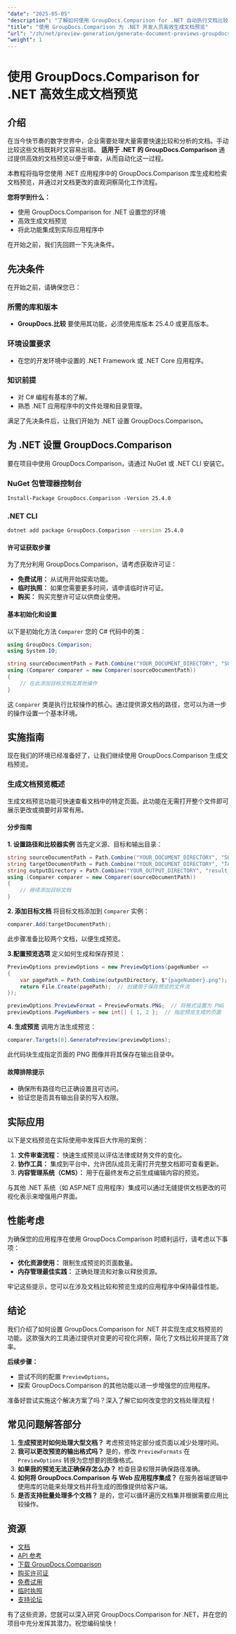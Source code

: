 ```yaml
---
"date": "2025-05-05"
"description": "了解如何使用 GroupDocs.Comparison for .NET 自动执行文档比较并生成预览。通过实际示例简化您的工作流程。"
"title": "使用 GroupDocs.Comparison 为 .NET 开发人员高效生成文档预览"
"url": "/zh/net/preview-generation/generate-document-previews-groupdocs-comparison-net/"
"weight": 1
---
```


# 使用 GroupDocs.Comparison for .NET 高效生成文档预览

## 介绍

在当今快节奏的数字世界中，企业需要处理大量需要快速比较和分析的文档。手动比较这些文档既耗时又容易出错。 **适用于 .NET 的 GroupDocs.Comparison** 通过提供高效的文档预览以便于审查，从而自动化这一过程。

本教程将指导您使用 .NET 应用程序中的 GroupDocs.Comparison 库生成和检索文档预览，并通过对文档更改的直观洞察简化工作流程。

**您将学到什么：**
- 使用 GroupDocs.Comparison for .NET 设置您的环境
- 高效生成文档预览
- 将此功能集成到实际应用程序中

在开始之前，我们先回顾一下先决条件。

## 先决条件

在开始之前，请确保您已：

### 所需的库和版本
- **GroupDocs.比较** 要使用其功能，必须使用库版本 25.4.0 或更高版本。

### 环境设置要求
- 在您的开发环境中设置的 .NET Framework 或 .NET Core 应用程序。

### 知识前提
- 对 C# 编程有基本的了解。
- 熟悉 .NET 应用程序中的文件处理和目录管理。

满足了先决条件后，让我们开始为 .NET 设置 GroupDocs.Comparison。

## 为 .NET 设置 GroupDocs.Comparison

要在项目中使用 GroupDocs.Comparison，请通过 NuGet 或 .NET CLI 安装它。

### NuGet 包管理器控制台
```plaintext
Install-Package GroupDocs.Comparison -Version 25.4.0
```

### .NET CLI
```bash
dotnet add package GroupDocs.Comparison --version 25.4.0
```

#### 许可证获取步骤
为了充分利用 GroupDocs.Comparison，请考虑获取许可证：
- **免费试用：** 从试用开始探索功能。
- **临时执照：** 如果您需要更多时间，请申请临时许可证。
- **购买：** 购买完整许可证以供商业使用。

#### 基本初始化和设置
以下是初始化方法 `Comparer` 您的 C# 代码中的类：

```csharp
using GroupDocs.Comparison;
using System.IO;

string sourceDocumentPath = Path.Combine("YOUR_DOCUMENT_DIRECTORY", "SOURCE_WORD");
using (Comparer comparer = new Comparer(sourceDocumentPath))
{
    // 在此添加目标文档及其他操作
}
```
这 `Comparer` 类是执行比较操作的核心。通过提供源文档的路径，您可以为进一步的操作设置一个基本环境。

## 实施指南

现在我们的环境已经准备好了，让我们继续使用 GroupDocs.Comparison 生成文档预览。

### 生成文档预览概述
生成文档预览功能可快速查看文档中的特定页面。此功能在无需打开整个文件即可展示更改或摘要时非常有用。

#### 分步指南
**1. 设置路径和比较器实例**
首先定义源、目标和输出目录：

```csharp
string sourceDocumentPath = Path.Combine("YOUR_DOCUMENT_DIRECTORY", "SOURCE_WORD");
string targetDocumentPath = Path.Combine("YOUR_DOCUMENT_DIRECTORY", "TARGET_WORD");
string outputDirectory = Path.Combine("YOUR_OUTPUT_DIRECTORY", "result_");
using (Comparer comparer = new Comparer(sourceDocumentPath))
{
    // 继续添加目标文档
}
```

**2. 添加目标文档**
将目标文档添加到 `Comparer` 实例：

```csharp
comparer.Add(targetDocumentPath);
```
此步骤准备比较两个文档，以便生成预览。

**3.配置预览选项**
定义如何生成和保存预览：

```csharp
PreviewOptions previewOptions = new PreviewOptions(pageNumber =>
{
    var pagePath = Path.Combine(outputDirectory, $"{pageNumber}.png");
    return File.Create(pagePath);  // 创建用于保存预览的文件流
});

previewOptions.PreviewFormat = PreviewFormats.PNG;  // 将格式设置为 PNG
previewOptions.PageNumbers = new int[] { 1, 2 };  // 指定预览生成的页面
```

**4. 生成预览**
调用方法生成预览：

```csharp
comparer.Targets[0].GeneratePreview(previewOptions);
```
此代码块生成指定页面的 PNG 图像并将其保存在输出目录中。

#### 故障排除提示
- 确保所有路径均已正确设置且可访问。
- 验证您是否具有输出目录的写入权限。

## 实际应用

以下是文档预览在实际使用中发挥巨大作用的案例：
1. **文件审查流程：** 快速生成预览以评估法律或财务文件的变化。
2. **协作工具：** 集成到平台中，允许团队成员无需打开完整文档即可查看更新。
3. **内容管理系统（CMS）：** 用于在最终发布之前生成编辑内容的预览。

与其他 .NET 系统（如 ASP.NET 应用程序）集成可以通过无缝提供文档更改的可视化表示来增强用户界面。

## 性能考虑
为确保您的应用程序在使用 GroupDocs.Comparison 时顺利运行，请考虑以下事项：
- **优化资源使用：** 限制生成预览的页面数量。
- **内存管理最佳实践：** 正确处理流和对象以释放资源。

牢记这些提示，您可以在涉及文档比较和预览生成的应用程序中保持最佳性能。

## 结论

我们介绍了如何设置 GroupDocs.Comparison for .NET 并实现生成文档预览的功能。这款强大的工具通过提供对变更的可视化洞察，简化了文档比较并提高了效率。

**后续步骤：**
- 尝试不同的配置 `PreviewOptions`。
- 探索 GroupDocs.Comparison 的其他功能以进一步增强您的应用程序。

准备好尝试实施这个解决方案了吗？深入了解它如何改变您的文档处理流程！

## 常见问题解答部分
1. **生成预览时如何处理大型文档？** 
   考虑预览特定部分或页面以减少处理时间。
2. **我可以更改预览的输出格式吗？**
   是的，修改 `PreviewFormats` 在 `PreviewOptions` 转换为您想要的图像格式。
3. **如果我的预览无法正确保存怎么办？**
   检查目录权限并确保路径准确。
4. **如何将 GroupDocs.Comparison 与 Web 应用程序集成？**
   在服务器端逻辑中使用库的功能来处理文档并将生成的图像提供给客户端。
5. **是否支持批量处理多个文档？**
   是的，您可以循环遍历文档集并根据需要应用比较操作。

## 资源
- [文档](https://docs.groupdocs.com/comparison/net/)
- [API 参考](https://reference.groupdocs.com/comparison/net/)
- [下载 GroupDocs.Comparison](https://releases.groupdocs.com/comparison/net/)
- [购买许可证](https://purchase.groupdocs.com/buy)
- [免费试用](https://releases.groupdocs.com/comparison/net/)
- [临时执照](https://purchase.groupdocs.com/temporary-license/)
- [支持论坛](https://forum.groupdocs.com/c/comparison/)

有了这些资源，您就可以深入研究 GroupDocs.Comparison for .NET，并在您的项目中充分发挥其潜力。祝您编码愉快！